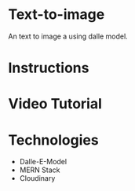 # Text-to-image
An text to image a using dalle model.
# Instructions

# Video Tutorial


# Technologies
 - Dalle-E-Model
 - MERN Stack
 - Cloudinary
